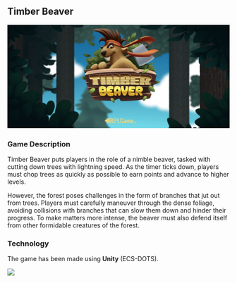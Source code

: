 ## Timber Beaver

![](Assets/banner.png)

### Game Description

Timber Beaver puts players in the role of a nimble beaver, tasked with cutting down trees with lightning speed. As the timer ticks down, players must chop trees as quickly as possible to earn points and advance to higher levels.

However, the forest poses challenges in the form of branches that jut out from trees. Players must carefully maneuver through the dense foliage, avoiding collisions with branches that can slow them down and hinder their progress. To make matters more intense, the beaver must also defend itself from other formidable creatures of the forest.

### Technology

The game has been made using **Unity** (ECS-DOTS).

![](Assets/gameplay.gif)
